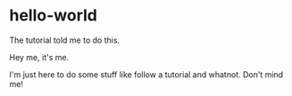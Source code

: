 # hello-world
The tutorial told me to do this.

Hey me, it's me.

I'm just here to do some stuff like follow a tutorial and whatnot.
Don't mind me!
